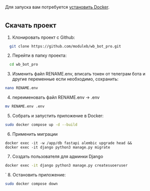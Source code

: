 
Для запуска вам потребуется [установить Docker](https://www.docker.com/).  
#
## Скачать проект
1. Клонировать проект с Github:
```bash
  git clone https://github.com/moduleb/wb_bot_pro.git
```

2. Перейти в папку проекта:
```bash
  cd wb_bot_pro
```

3. Изменить файл RENAME.env, вписать токен от телеграм бота и другие переменные если необходимо, сохранить:
```bash
nano RENAME.env
```

4. переименовать файл RENAME.env -> .env
```sh
mv RENAME.env .env
```

5. Собрать и запустить приложение в Docker:
```bash
sudo docker compose up -d --build
```

6. Применить миграции
```shell
docker exec -it -w /app/db fastapi alembic upgrade head &&
docker exec -it django python3 manage.py migrate
```

7. Создать пользователя для админки Django
```sh
docker exec -it django python3 manage.py createsuoeruser
```
`
8. Остановить приложение:
```bash
sudo docker compose down
```